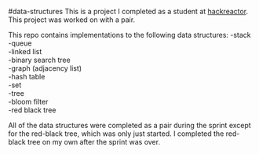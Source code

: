 #data-structures
This is a project I completed as a student at [hackreactor](http://hackreactor.com). This project was worked on with a pair.

This repo contains implementations to the following data structures:
-stack<br/>
-queue<br/>
-linked list<br/>
-binary search tree<br/>
-graph (adjacency list)<br/>
-hash table<br/>
-set<br/>
-tree<br/>
-bloom filter<br/>
-red black tree<br/>

All of the data structures were completed as a pair during the sprint except for the red-black tree, which was only just started. I completed the red-black tree on my own after the sprint was over.
